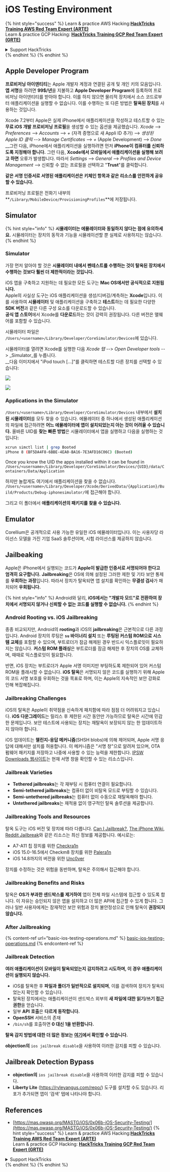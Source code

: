 # iOS Testing Environment

{% hint style="success" %}
Learn & practice AWS Hacking:<img src="/.gitbook/assets/arte.png" alt="" data-size="line">[**HackTricks Training AWS Red Team Expert (ARTE)**](https://training.hacktricks.xyz/courses/arte)<img src="/.gitbook/assets/arte.png" alt="" data-size="line">\
Learn & practice GCP Hacking: <img src="/.gitbook/assets/grte.png" alt="" data-size="line">[**HackTricks Training GCP Red Team Expert (GRTE)**<img src="/.gitbook/assets/grte.png" alt="" data-size="line">](https://training.hacktricks.xyz/courses/grte)

<details>

<summary>Support HackTricks</summary>

* Check the [**subscription plans**](https://github.com/sponsors/carlospolop)!
* **Join the** 💬 [**Discord group**](https://discord.gg/hRep4RUj7f) or the [**telegram group**](https://t.me/peass) or **follow** us on **Twitter** 🐦 [**@hacktricks\_live**](https://twitter.com/hacktricks\_live)**.**
* **Share hacking tricks by submitting PRs to the** [**HackTricks**](https://github.com/carlospolop/hacktricks) and [**HackTricks Cloud**](https://github.com/carlospolop/hacktricks-cloud) github repos.

</details>
{% endhint %}
{% endhint %}

## Apple Developer Program

**프로비저닝 아이덴티티**는 Apple 개발자 계정과 연결된 공개 및 개인 키의 모음입니다. **앱 서명**을 하려면 **99$/년**을 지불하고 **Apple Developer Program**에 등록하여 프로비저닝 아이덴티티를 받아야 합니다. 이를 하지 않으면 물리적 장치에서 소스 코드로부터 애플리케이션을 실행할 수 없습니다. 이를 수행하는 또 다른 방법은 **탈옥된 장치**를 사용하는 것입니다.

Xcode 7.2부터 Apple은 실제 iPhone에서 애플리케이션을 작성하고 테스트할 수 있는 **무료 iOS 개발 프로비저닝 프로필**을 생성할 수 있는 옵션을 제공했습니다. _Xcode_ --> _Preferences_ --> _Accounts_ --> _+_ (자격 증명으로 새 Appli ID 추가) --> _생성된 Apple ID 클릭_ --> _Manage Certificates_ --> _+_ (Apple Development) --> _Done_\
\_\_그런 다음, iPhone에서 애플리케이션을 실행하려면 먼저 **iPhone이 컴퓨터를 신뢰하도록 지정해야 합니다.** 그런 다음, **Xcode에서 모바일에서 애플리케이션을 실행해 보려고 하면** 오류가 발생합니다. 따라서 _Settings_ --> _General_ --> _Profiles and Device Management_ --> 신뢰할 수 없는 프로필을 선택하고 "**Trust**"를 클릭합니다.

**같은 서명 인증서로 서명된 애플리케이션은 키체인 항목과 같은 리소스를 안전하게 공유할 수 있습니다.**

프로비저닝 프로필은 전화기 내부의 **`/Library/MobileDevice/ProvisioningProfiles`**에 저장됩니다.

## **Simulator**

{% hint style="info" %}
**시뮬레이터는 에뮬레이터와 동일하지 않다는 점에 유의하세요.** 시뮬레이터는 장치의 동작과 기능을 시뮬레이션할 뿐 실제로 사용하지는 않습니다.
{% endhint %}

### **Simulator**

가장 먼저 알아야 할 것은 **시뮬레이터 내에서 펜테스트를 수행하는 것이 탈옥된 장치에서 수행하는 것보다 훨씬 더 제한적이라는 것입니다.**

iOS 앱을 구축하고 지원하는 데 필요한 모든 도구는 **Mac OS에서만 공식적으로 지원됩니다.**\
Apple의 사실상 도구는 iOS 애플리케이션을 생성/디버깅/계측하는 **Xcode**입니다. 이를 사용하여 **시뮬레이터** 및 애플리케이션을 구축하고 **테스트**하는 데 필요한 다양한 **SDK** **버전**과 같은 다른 구성 요소를 다운로드할 수 있습니다.\
**공식 앱 스토어**에서 Xcode를 **다운로드**하는 것이 강력히 권장됩니다. 다른 버전은 맬웨어를 포함할 수 있습니다.

시뮬레이터 파일은 `/Users/<username>/Library/Developer/CoreSimulator/Devices`에 있습니다.

시뮬레이터를 열려면 Xcode를 실행한 다음 _Xcode 탭_ --> _Open Developer tools_ --> _Simulator_를 누릅니다.\
\_\_다음 이미지에서 "iPod touch \[...\]"를 클릭하면 테스트할 다른 장치를 선택할 수 있습니다:

![](<../../.gitbook/assets/image (270).png>)

![](<../../.gitbook/assets/image (520).png>)

### Applications in the Simulator

`/Users/<username>/Library/Developer/CoreSimulator/Devices` 내부에서 **설치된 시뮬레이터**를 모두 찾을 수 있습니다. 에뮬레이터 중 하나에서 생성된 애플리케이션의 파일에 접근하려면 **어느 에뮬레이터에 앱이 설치되었는지 아는 것이 어려울 수 있습니다.** 올바른 UID를 **찾는 빠른 방법**은 시뮬레이터에서 앱을 실행하고 다음을 실행하는 것입니다:
```bash
xcrun simctl list | grep Booted
iPhone 8 (BF5DA4F8-6BBE-4EA0-BA16-7E3AFD16C06C) (Booted)
```
Once you know the UID the apps installed within it can be found in `/Users/<username>/Library/Developer/CoreSimulator/Devices/{UID}/data/Containers/Data/Application`

하지만 놀랍게도 여기에서 애플리케이션을 찾을 수 없습니다. `/Users/<username>/Library/Developer/Xcode/DerivedData/{Application}/Build/Products/Debug-iphonesimulator/`에 접근해야 합니다.

그리고 이 폴더에서 **애플리케이션의 패키지를 찾을 수 있습니다.**

## Emulator

Corellium은 공개적으로 사용 가능한 유일한 iOS 에뮬레이터입니다. 이는 사용자당 라이선스 모델을 가진 기업 SaaS 솔루션이며, 시험 라이선스를 제공하지 않습니다.

## Jailbeaking

Apple은 iPhone에서 실행되는 코드가 **Apple이 발급한 인증서로 서명되어야 한다고 엄격히 요구합니다.** **Jailbreaking**은 OS에 의해 설정된 그러한 제한 및 기타 보안 통제를 **우회하는 과정**입니다. 따라서 장치가 탈옥되면 앱 설치를 확인하는 **무결성 검사**가 패치되어 **우회됩니다.**

{% hint style="info" %}
Android와 달리, **iOS에서는 "개발자 모드"로 전환하여 장치에서 서명되지 않거나 신뢰할 수 없는 코드를 실행할 수 없습니다.**
{% endhint %}

### Android Rooting vs. iOS Jailbreaking

종종 비교되지만, Android의 **rooting**과 iOS의 **jailbreaking**은 근본적으로 다른 과정입니다. Android 장치의 루팅은 **`su` 바이너리 설치** 또는 **루팅된 커스텀 ROM으로 시스템 교체**를 포함할 수 있으며, 부트로더가 잠금 해제된 경우 반드시 익스플로잇이 필요하지는 않습니다. **커스텀 ROM 플래싱**은 부트로더를 잠금 해제한 후 장치의 OS를 교체하며, 때때로 익스플로잇이 필요합니다.

반면, iOS 장치는 부트로더가 Apple 서명 이미지만 부팅하도록 제한되어 있어 커스텀 ROM을 플래시할 수 없습니다. **iOS 탈옥**은 서명되지 않은 코드를 실행하기 위해 Apple의 코드 서명 보호를 우회하는 것을 목표로 하며, 이는 Apple의 지속적인 보안 강화로 인해 복잡해집니다.

### Jailbreaking Challenges

iOS의 탈옥은 Apple이 취약점을 신속하게 패치함에 따라 점점 더 어려워지고 있습니다. **iOS 다운그레이드**는 릴리스 후 제한된 시간 동안만 가능하므로 탈옥은 시간에 민감한 문제입니다. 보안 테스트에 사용되는 장치는 재탈옥이 보장되지 않는 한 업데이트하지 않아야 합니다.

iOS 업데이트는 **챌린지-응답 메커니즘**(SHSH blobs)에 의해 제어되며, Apple 서명 응답에 대해서만 설치를 허용합니다. 이 메커니즘은 "서명 창"으로 알려져 있으며, OTA 펌웨어 패키지를 저장하고 나중에 사용할 수 있는 능력을 제한합니다. [IPSW Downloads 웹사이트](https://ipsw.me)는 현재 서명 창을 확인할 수 있는 리소스입니다.

### Jailbreak Varieties

* **Tethered jailbreaks**는 각 재부팅 시 컴퓨터 연결이 필요합니다.
* **Semi-tethered jailbreaks**는 컴퓨터 없이 비탈옥 모드로 부팅할 수 있습니다.
* **Semi-untethered jailbreaks**는 컴퓨터 없이 수동으로 재탈옥해야 합니다.
* **Untethered jailbreaks**는 재적용 없이 영구적인 탈옥 솔루션을 제공합니다.

### Jailbreaking Tools and Resources

탈옥 도구는 iOS 버전 및 장치에 따라 다릅니다. [Can I Jailbreak?](https://canijailbreak.com), [The iPhone Wiki](https://www.theiphonewiki.com), [Reddit Jailbreak](https://www.reddit.com/r/jailbreak/)와 같은 리소스는 최신 정보를 제공합니다. 예시로는:

* A7-A11 칩 장치를 위한 [Checkra1n](https://checkra.in/)
* iOS 15.0-16.5에서 Checkm8 장치를 위한 [Palera1n](https://palera.in/)
* iOS 14.8까지의 버전을 위한 [Unc0ver](https://unc0ver.dev/)

장치를 수정하는 것은 위험을 동반하며, 탈옥은 주의해서 접근해야 합니다.

### Jailbreaking Benefits and Risks

탈옥은 **OS가 부과한 샌드박스를 제거하여** 앱이 전체 파일 시스템에 접근할 수 있도록 합니다. 이 자유는 승인되지 않은 앱을 설치하고 더 많은 API에 접근할 수 있게 합니다. 그러나 일반 사용자에게는 잠재적인 보안 위험과 장치 불안정성으로 인해 탈옥이 **권장되지 않습니다.**

### **After Jailbreaking**

{% content-ref url="basic-ios-testing-operations.md" %}
[basic-ios-testing-operations.md](basic-ios-testing-operations.md)
{% endcontent-ref %}

### **Jailbreak Detection**

**여러 애플리케이션이 모바일이 탈옥되었는지 감지하려고 시도하며, 이 경우 애플리케이션이 실행되지 않습니다.**

* iOS를 탈옥한 후 **파일과 폴더가 일반적으로 설치되며**, 이를 검색하여 장치가 탈옥되었는지 확인할 수 있습니다.
* 탈옥된 장치에서는 애플리케이션이 샌드박스 외부의 **새 파일에 대한 읽기/쓰기 접근 권한**을 얻습니다.
* 일부 **API** **호출**은 **다르게 동작합니다.**
* **OpenSSH** 서비스의 존재
* `/bin/sh`를 호출하면 **0 대신 1을 반환합니다.**

**탈옥 감지 방법에 대한 더 많은 정보는** [**여기**](https://www.trustwave.com/en-us/resources/blogs/spiderlabs-blog/jailbreak-detection-methods/)**에서 확인할 수 있습니다.**

**objection의** `ios jailbreak disable`을 사용하여 이러한 감지를 피할 수 있습니다.

## **Jailbreak Detection Bypass**

* **objection의** `ios jailbreak disable`을 사용하여 이러한 감지를 피할 수 있습니다.
* **Liberty Lite** (https://ryleyangus.com/repo/) 도구를 설치할 수도 있습니다. 리포가 추가되면 앱이 ‘검색’ 탭에 나타나야 합니다.

## References

* [https://mas.owasp.org/MASTG/iOS/0x06b-iOS-Security-Testing/](https://mas.owasp.org/MASTG/iOS/0x06b-iOS-Security-Testing/)
{% hint style="success" %}
Learn & practice AWS Hacking:<img src="/.gitbook/assets/arte.png" alt="" data-size="line">[**HackTricks Training AWS Red Team Expert (ARTE)**](https://training.hacktricks.xyz/courses/arte)<img src="/.gitbook/assets/arte.png" alt="" data-size="line">\
Learn & practice GCP Hacking: <img src="/.gitbook/assets/grte.png" alt="" data-size="line">[**HackTricks Training GCP Red Team Expert (GRTE)**<img src="/.gitbook/assets/grte.png" alt="" data-size="line">](https://training.hacktricks.xyz/courses/grte)

<details>

<summary>Support HackTricks</summary>

* Check the [**subscription plans**](https://github.com/sponsors/carlospolop)!
* **Join the** 💬 [**Discord group**](https://discord.gg/hRep4RUj7f) or the [**telegram group**](https://t.me/peass) or **follow** us on **Twitter** 🐦 [**@hacktricks\_live**](https://twitter.com/hacktricks\_live)**.**
* **Share hacking tricks by submitting PRs to the** [**HackTricks**](https://github.com/carlospolop/hacktricks) and [**HackTricks Cloud**](https://github.com/carlospolop/hacktricks-cloud) github repos.

</details>
{% endhint %}
</details>
{% endhint %}
